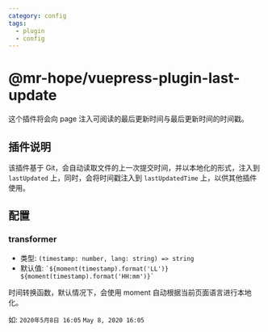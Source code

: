 ```yaml
---
category: config
tags:
  - plugin
  - config
---
```


# @mr-hope/vuepress-plugin-last-update

这个插件将会向 page 注入可阅读的最后更新时间与最后更新时间的时间戳。

## 插件说明

该插件基于 Git，会自动读取文件的上一次提交时间，并以本地化的形式，注入到 `lastUpdated` 上，同时，会将时间戳注入到 `lastUpdatedTime` 上，以供其他插件使用。

## 配置

### transformer

- 类型: `(timestamp: number, lang: string) => string`
- 默认值: `` `${moment(timestamp).format('LL')} ${moment(timestamp).format('HH:mm')}` ``

时间转换函数，默认情况下，会使用 moment 自动根据当前页面语言进行本地化。

如: `2020年5月8日 16:05` `May 8, 2020 16:05`
